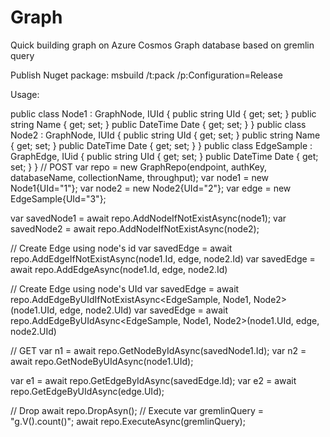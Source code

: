# Graph
Quick building graph on Azure Cosmos Graph database based on gremlin query

Publish Nuget package: msbuild /t:pack /p:Configuration=Release

Usage:

public class Node1 : GraphNode, IUId
{
    public string UId { get; set; } 
    public string Name { get; set; }
    public DateTime Date { get; set; }
}
public class Node2 : GraphNode, IUId
{
    public string UId { get; set; } 
    public string Name { get; set; }
    public DateTime Date { get; set; }
}
public class EdgeSample : GraphEdge, IUid
{
    public string UId { get; set; }
    public DateTime Date { get; set; }
}
// POST
var repo = new GraphRepo(endpoint, authKey, databaseName, collectionName, throughput);
var node1 = new Node1{UId="1"};
var node2 = new Node2{UId="2"};
var edge = new EdgeSample{UId="3"};

var savedNode1 = await repo.AddNodeIfNotExistAsync(node1);
var savedNode2 = await repo.AddNodeIfNotExistAsync(node2);

// Create Edge using node's id
var savedEdge = await  repo.AddEdgeIfNotExistAsync(node1.Id, edge, node2.Id)
var savedEdge = await  repo.AddEdgeAsync(node1.Id, edge, node2.Id)

// Create Edge using node's UId
var savedEdge = await repo.AddEdgeByUIdIfNotExistAsync<EdgeSample, Node1, Node2>(node1.UId, edge, node2.UId)
var savedEdge = await repo.AddEdgeByUIdAsync<EdgeSample, Node1, Node2>(node1.UId, edge, node2.UId)

// GET
var n1 = await repo.GetNodeByIdAsync<Node1>(savedNode1.Id);
var n2 = await repo.GetNodeByUIdAsync<Node1>(node1.UId);

var e1 = await repo.GetEdgeByIdAsync<Node1>(savedEdge.Id);
var e2 = await repo.GetEdgeByUIdAsync<Node1>(edge.UId);

// Drop
await repo.DropAsyn();
// Execute
var gremlinQuery = "g.V().count()";
await repo.ExecuteAsync(gremlinQuery);
